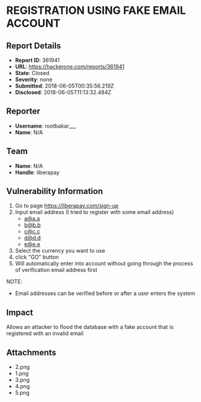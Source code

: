 # REGISTRATION USING FAKE EMAIL ACCOUNT

## Report Details
- **Report ID**: 361941
- **URL**: https://hackerone.com/reports/361941
- **State**: Closed
- **Severity**: none
- **Submitted**: 2018-06-05T00:35:56.219Z
- **Disclosed**: 2018-06-05T11:13:32.484Z

## Reporter
- **Username**: rootbakar___
- **Name**: N/A

## Team
- **Name**: N/A
- **Handle**: liberapay

## Vulnerability Information
1. Go to page https://liberapay.com/sign-up
2. Input email address (I tried to register with some email address)
     * a@a.a
     * b@b.b
     * c@c.c
     * d@d.d
     * e@e.e
3. Select the currency you want to use
4. click "GO" button
5. Will automatically enter into account without going through the process of verification email address first


NOTE:
* Email addresses can be verified before or after a user enters the system

## Impact

Allows an attacker to flood the database with a fake account that is registered with an invalid email

## Attachments
- 2.png
- 1.png
- 3.png
- 4.png
- 5.png
